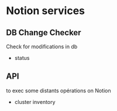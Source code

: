 # Notion services

## DB Change Checker
Check for modifications in db
- status

## API
to exec some distants opérations on Notion
- cluster inventory